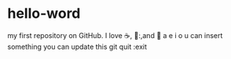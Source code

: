 # hello-word
my first repository on GitHub.
I love ☕, 🍕:,and 💃
a e i o u can insert something 
you can update this git
quit :exit 
